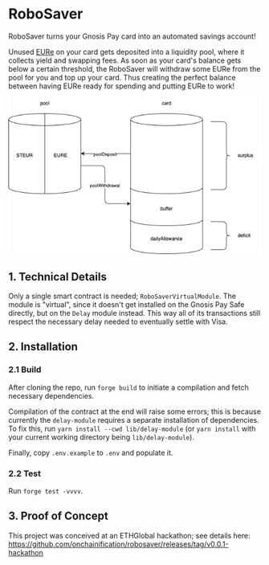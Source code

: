 # RoboSaver

RoboSaver turns your Gnosis Pay card into an automated savings account!

Unused [EURe](https://monerium.com/tokens/) on your card gets deposited into a liquidity pool, where it collects yield and swapping fees. As soon as your card's balance gets below a certain threshold, the RoboSaver will withdraw some EURe from the pool for you and top up your card. Thus creating the perfect balance between having EURe ready for spending and putting EURe to work!

<p align="center"><img src="diagram.drawio.png"></p>

## 1. Technical Details

Only a single smart contract is needed; `RoboSaverVirtualModule`. The module is "virtual", since it doesn't get installed on the Gnosis Pay Safe directly, but on the `Delay` module instead. This way all of its transactions still respect the necessary delay needed to eventually settle with Visa.

## 2. Installation

### 2.1 Build

After cloning the repo, run `forge build` to initiate a compilation and fetch necessary dependencies.

Compilation of the contract at the end will raise some errors; this is because currently the `delay-module` requires a separate installation of dependencies. To fix this, run `yarn install --cwd lib/delay-module` (or `yarn install` with your current working directory being `lib/delay-module`).

Finally, copy `.env.example` to `.env` and populate it.

### 2.2 Test

Run `forge test -vvvv`.

## 3. Proof of Concept

This project was conceived at an ETHGlobal hackathon; see details here: https://github.com/onchainification/robosaver/releases/tag/v0.0.1-hackathon
